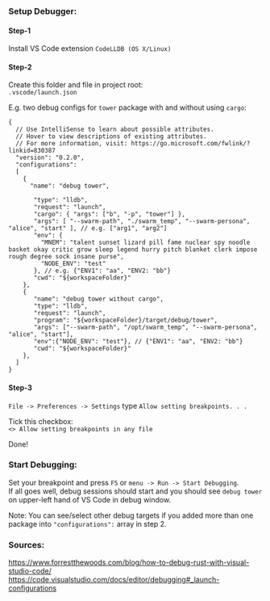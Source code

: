 
### Setup Debugger:

#### Step-1 
Install VS Code extension `CodeLLDB (OS X/Linux)`

#### Step-2

Create this folder and file in project root:  
`.vscode/launch.json` 

E.g. two debug configs for `tower` package with and without using `cargo`:  
```
{
  // Use IntelliSense to learn about possible attributes.
  // Hover to view descriptions of existing attributes.
  // For more information, visit: https://go.microsoft.com/fwlink/?linkid=830387
  "version": "0.2.0",
  "configurations": 
  [
    {
      "name": "debug tower",
       
       "type": "lldb",
       "request": "launch",
       "cargo": { "args": ["b", "-p", "tower"] },
       "args": [ "--swarm-path", "./swarm_temp", "--swarm-persona", "alice", "start" ], // e.g. ["arg1", "arg2"]
       "env": {
         "MNEM": "talent sunset lizard pill fame nuclear spy noodle basket okay critic grow sleep legend hurry pitch blanket clerk impose rough degree sock insane purse",
         "NODE_ENV": "test"
       }, // e.g. {"ENV1": "aa", "ENV2: "bb"}
       "cwd": "${workspaceFolder}"
    }, 
    {  
       "name": "debug tower without cargo",
       "type": "lldb",
       "request": "launch",
       "program": "${workspaceFolder}/target/debug/tower",
       "args": ["--swarm-path", "/opt/swarm_temp", "--swarm-persona", "alice", "start"],
       "env":{"NODE_ENV": "test"}, // {"ENV1": "aa", "ENV2: "bb"}
       "cwd": "${workspaceFolder}"
    },
  ]
}
```

#### Step-3
`File -> Preferences -> Settings` type `Allow setting breakpoints. . .`

Tick this checkbox:  
`<> Allow setting breakpoints in any file`

Done!

### Start Debugging:  
Set your breakpoint and press `F5` or `menu -> Run -> Start Debugging`.   
If all goes well, debug sessions should start and you should see `debug tower` on upper-left hand of VS Code in debug window.  

Note: You can see/select other debug targets if you added more than one package into `"configurations":` array in step 2.  

### Sources:   
https://www.forrestthewoods.com/blog/how-to-debug-rust-with-visual-studio-code/  
https://code.visualstudio.com/docs/editor/debugging#_launch-configurations
